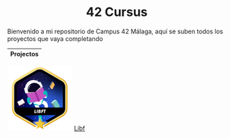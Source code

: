 <h1 align="center"> 42 Cursus </h1>

<p>Bienvenido a mi repositorio de Campus 42 Málaga, aquí se suben todos los proyectos que vaya completando</p>

| Projectos       |
| :--------------:|
![libft-bonus](./badges/libftm.png)
[Libf](https://github.com/Kenobiiii/libft.git)
